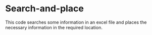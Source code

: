 # Search-and-place
This code searches some information in an excel file and places the necessary information in the required location. 
